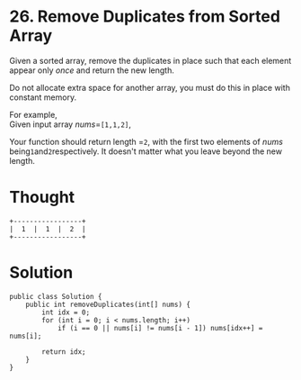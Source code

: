 # 26. Remove Duplicates from Sorted Array

Given a sorted array, remove the duplicates in place such that each element appear only _once_ and return the new length.

Do not allocate extra space for another array, you must do this in place with constant memory.

For example,  
Given input array _nums_=`[1,1,2]`,

Your function should return length =`2`, with the first two elements of _nums_ being`1`and`2`respectively. It doesn't matter what you leave beyond the new length.

# Thought

```
+-----------------+
|  1  |  1  |  2  |
+-----------------+
```

# Solution

```
public class Solution {
    public int removeDuplicates(int[] nums) {
        int idx = 0;
        for (int i = 0; i < nums.length; i++) 
            if (i == 0 || nums[i] != nums[i - 1]) nums[idx++] = nums[i];
        
        return idx;
    }
}
```



